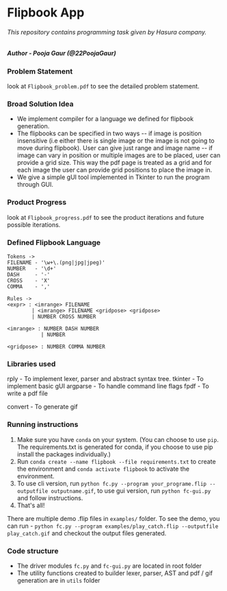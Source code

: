 # Flipbook App

###### _This repository contains programming task given by Hasura company._

##### Author - Pooja Gaur (@22PoojaGaur)

### Problem Statement
look at `Flipbook_problem.pdf` to see the detailed problem statement.

### Broad Solution Idea
- We implement compiler for a language we defined for flipbook generation.
- The flipbooks can be specified in two ways
-- if image is position insensitive (i.e either there is single image or the image is not going to move during flipbook). User can give just range and image name
-- if image can vary in position or multiple images are to be placed, user can provide a grid size. This way the pdf page is treated as a grid and for each image the user can provide grid positions to place the image in.
- We give a simple gUI tool implemented in Tkinter to run the program through GUI.

### Product Progress
look at `Flipbook_progress.pdf` to see the product iterations and future possible iterations.

### Defined Flipbook Language

```
Tokens ->
FILENAME - '\w+\.(png|jpg|jpeg)'
NUMBER   - '\d+'
DASH     - '-'
CROSS    - 'X'
COMMA    - ','

Rules ->
<expr> : <imrange> FILENAME
        | <imrange> FILENAME <gridpose> <gridpose>
        | NUMBER CROSS NUMBER
        
<imrange> : NUMBER DASH NUMBER
           | NUMBER

<gridpose> : NUMBER COMMA NUMBER
```

### Libraries used
rply - To implement lexer, parser and abstract syntax tree.
tkinter - To implement basic gUI
argparse - To handle command line flags
fpdf - To write a pdf file

convert - To generate gif

### Running instructions 
1. Make sure you have `conda` on your system. (You can choose to use `pip`. The requirements.txt is generated for conda, if you choose to use pip install the packages individually.)
2. Run `conda create --name flipbook --file requirements.txt` to create the environment and `conda activate flipbook` to activate the environment.
3. To use cli version, run `python fc.py --program your_programe.flip --outputfile outputname.gif`, to use gui version, run `python fc-gui.py` and follow instructions.
4. That's all!

There are multiple demo .flip files in `examples/` folder. To see the demo, you can run - `python fc.py --program examples/play_catch.flip --outputfile play_catch.gif` and checkout the output files generated.

### Code structure
- The driver modules `fc.py` and `fc-gui.py` are located in root folder
- The utility functions created to builder lexer, parser, AST and pdf / gif generation are in `utils` folder